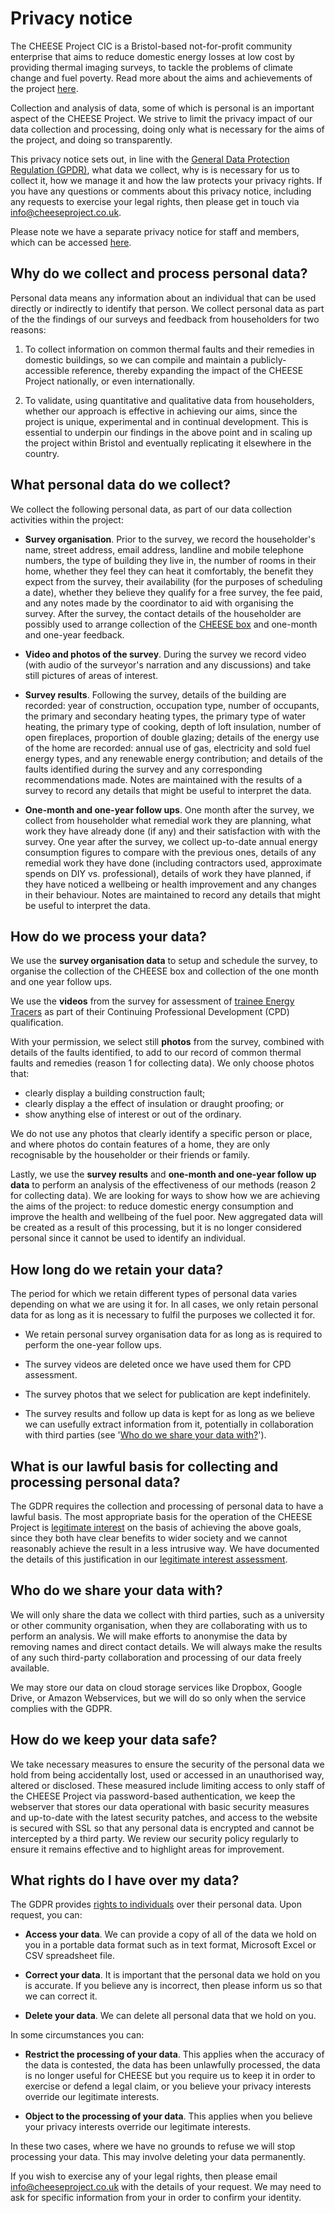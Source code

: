 
# Privacy notice

The CHEESE Project CIC is a Bristol-based not-for-profit community enterprise
that aims to reduce domestic energy losses at low cost by providing thermal
imaging surveys, to tackle the problems of climate change and fuel poverty.
Read more about the aims and achievements of the project [here](/overview).

Collection and analysis of data, some of which is personal is an important
aspect of the CHEESE Project. We strive to limit the privacy impact of our data
collection and processing, doing only what is necessary for the aims of the
project, and doing so transparently.

This privacy notice sets out, in line with the [General Data Protection
Regulation (GPDR)][gdpr-overview], what data we collect, why is is necessary
for us to collect it, how we manage it and how the law protects your privacy
rights. If you have any questions or comments about this privacy notice,
including any requests to exercise your legal rights, then please get in touch
via [info@cheeseproject.co.uk](mailto:info@cheeseproject.co.uk).

Please note we have a separate privacy notice for staff and members, which can
be accessed [here](/privacy-notice-staff-and-members).

[gdpr-overview]: https://ico.org.uk/for-organisations/guide-to-the-general-data-protection-regulation-gdpr

<a class="anchor" name="why"></a>
## Why do we collect and process personal data?

Personal data means any information about an individual that can be used
directly or indirectly to identify that person. We collect personal data as
part of the the findings of our surveys and feedback from householders for two
reasons:

  1. To collect information on common thermal faults and their remedies in
     domestic buildings, so we can compile and maintain a publicly-accessible
     reference, thereby expanding the impact of the CHEESE Project nationally, or
     even internationally.

  2. To validate, using quantitative and qualitative data from householders,
     whether our approach is effective in achieving our aims, since the project
is unique, experimental and in continual development. This is essential to
underpin our findings in the above point and in scaling up the project within
Bristol and eventually replicating it elsewhere in the country.

<a class="anchor" name="what-data"></a>
## What personal data do we collect?

We collect the following personal data, as part of our data collection
activities within the project:

  - **Survey organisation**. Prior to the survey, we record the householder's
    name, street address, email address, landline and mobile telephone numbers, the
type of building they live in, the number of rooms in their home, whether they
feel they can heat it comfortably, the benefit they expect from the survey,
their availability (for the purposes of scheduling a date), whether they
believe they qualify for a free survey, the fee paid, and any notes made by the
coordinator to aid with organising the survey. After the survey, the contact
details of the householder are possibly used to arrange collection of the
[CHEESE box](/cheese-box) and one-month and one-year feedback.

  - **Video and photos of the survey**. During the survey we record video (with
    audio of the surveyor's narration and any discussions) and take still
    pictures of areas of interest.

  - **Survey results**. Following the survey, details of the building are
    recorded: year of construction, occupation type, number of occupants, the
primary and secondary heating types, the primary type of water heating, the
primary type of cooking, depth of loft insulation, number of open fireplaces,
proportion of double glazing; details of the energy use of the home are
recorded: annual use of gas, electricity and sold fuel energy types, and any
renewable energy contribution; and details of the faults identified during the
survey and any corresponding recommendations made. Notes are maintained with
the results of a survey to record any details that might be useful to interpret
the data.

  - **One-month and one-year follow ups**. One month after the survey, we
    collect from householder what remedial work they are planning, what work
they have already done (if any) and their satisfaction with with the survey.
One year after the survey, we collect up-to-date annual energy consumption
figures to compare with the previous ones, details of any remedial work they
have done (including contractors used, approximate spends on DIY vs.
professional), details of work they have planned, if they have noticed a
wellbeing or health improvement and any changes in their behaviour. Notes are
maintained to record any details that might be useful to interpret the data.

<a class="anchor" name="processing-data"></a>
## How do we process your data?

We use the **survey organisation data** to setup and schedule the survey, to
organise the collection of the CHEESE box and collection of the one month and
one year follow ups.

We use the **videos** from the survey for assessment of [trainee Energy
Tracers](/energy-tracer-training) as part of their Continuing Professional
Development (CPD) qualification.

With your permission, we select still **photos** from the survey, combined with
details of the faults identified, to add to our record of common thermal faults
and remedies (reason 1 for collecting data). We only choose photos that:

  - clearly display a building construction fault;
  - clearly display a the effect of insulation or draught proofing; or
  - show anything else of interest or out of the ordinary.

We do not use any photos that clearly identify a specific person or place, and
where photos do contain features of a home, they are only recognisable by
the householder or their friends or family.

Lastly, we use the **survey results** and **one-month and one-year follow up
data** to perform an analysis of the effectiveness of our methods (reason 2 for
collecting data). We are looking for ways to show how we are achieving the aims
of the project: to reduce domestic energy consumption and improve the health
and wellbeing of the fuel poor. New aggregated data will be created as a result
of this processing, but it is no longer considered personal since it cannot be
used to identify an individual.

<a class="anchor" name="data-retention"></a>
## How long do we retain your data?

The period for which we retain different types of personal data varies
depending on what we are using it for. In all cases, we only retain personal
data for as long as it is necessary to fulfil the purposes we collected it for.

  - We retain personal survey organisation data for as long as is required to
    perform the one-year follow ups.

  - The survey videos are deleted once we have used them for CPD assessment.

  - The survey photos that we select for publication are kept indefinitely.

  - The survey results and follow up data is kept for as long as we believe we
    can usefully extract information from it, potentially in collaboration with
third parties (see '[Who do we share your data with?](/#sharing-data)').

<a class="anchor" name="lawful-basis"></a>
## What is our lawful basis for collecting and processing personal data?

The GDPR requires the collection and processing of personal data to have a
lawful basis. The most appropriate basis for the operation of the CHEESE
Project is [legitimate interest][gdpr-legitimate-interests] on the basis of
achieving the above goals, since they both have clear benefits to wider society
and we cannot reasonably achieve the result in a less intrusive way. We have
documented the details of this justification in our [legitimate interest
assessment](/legitimate-interest-assessment).

[gdpr-legitimate-interests]: https://ico.org.uk/for-organisations/guide-to-the-general-data-protection-regulation-gdpr/lawful-basis-for-processing/legitimate-interests

<a class="anchor" name="sharing-data"></a>
## Who do we share your data with?

We will only share the data we collect with third parties, such as a university
or other community organisation, when they are collaborating with us to perform
an analysis. We will make efforts to anonymise the data by removing names and
direct contact details. We will always make the results of any such third-party
collaboration and processing of our data freely available.

We may store our data on cloud storage services like Dropbox, Google Drive, or
Amazon Webservices, but we will do so only when the service complies with the
GDPR.

<a class="anchor" name="security-measures"></a>
## How do we keep your data safe?

We take necessary measures to ensure the security of the personal data we hold
from being accidentally lost, used or accessed in an unauthorised way, altered or
disclosed. These measured include limiting access to only staff of the CHEESE
Project via password-based authentication, we keep the webserver that stores
our data operational with basic security measures and up-to-date with the
latest security patches, and access to the website is secured with SSL so that
any personal data is encrypted and cannot be intercepted by a third party. We
review our security policy regularly to ensure it remains effective and to
highlight areas for improvement.

<a class="anchor" name="individual-rights"></a>
## What rights do I have over my data?

The GDPR provides [rights to individuals][gdpr-individual-rights] over their
personal data. Upon request, you can:

  - **Access your data**. We can provide a copy of all of the data we hold on you
    in a portable data format such as in text format, Microsoft Excel or CSV
spreadsheet file.

  - **Correct your data**. It is important that the personal data we hold on
    you is accurate. If you believe any is incorrect, then please inform us so
that we can correct it.

  - **Delete your data**. We can delete all personal data that we hold on you.

In some circumstances you can:

  - **Restrict the processing of your data**. This applies when the accuracy of
    the data is contested, the data has been unlawfully processed, the data is
no longer useful for CHEESE but you require us to keep it in order to exercise
or defend a legal claim, or you believe your privacy interests override our
legitimate interests.

  - **Object to the processing of your data**. This applies when you believe
    your privacy interests override our legitimate interests.

In these two cases, where we have no grounds to refuse we will stop processing
your data. This may involve deleting your data permanently.

If you wish to exercise any of your legal rights, then please email
[info@cheeseproject.co.uk](mailto:info@cheeseproject.co.uk) with the details of
your request. We may need to ask for specific information from your in order to
confirm your identity.

[gdpr-individual-rights]: https://ico.org.uk/for-organisations/guide-to-the-general-data-protection-regulation-gdpr/individual-rights
